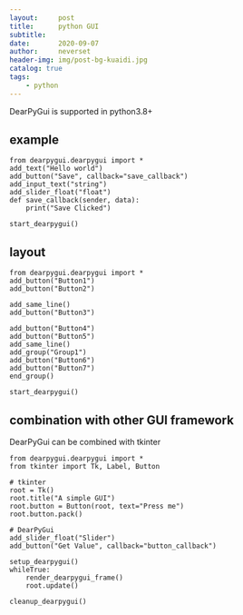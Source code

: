 ```yaml
---
layout:     post
title:      python GUI
subtitle:   
date:       2020-09-07
author:     neverset
header-img: img/post-bg-kuaidi.jpg
catalog: true
tags:
    - python
---
```


DearPyGui is supported in python3.8+
## example

    from dearpygui.dearpygui import *
    add_text("Hello world")
    add_button("Save", callback="save_callback")
    add_input_text("string")
    add_slider_float("float")
    def save_callback(sender, data):
        print("Save Clicked")
    
    start_dearpygui()

## layout
  
    from dearpygui.dearpygui import *
    add_button("Button1")
    add_button("Button2")
    
    add_same_line()
    add_button("Button3")
    
    add_button("Button4")
    add_button("Button5")
    add_same_line()
    add_group("Group1")
    add_button("Button6")
    add_button("Button7")
    end_group()
    
    start_dearpygui()
 
 ## combination with other GUI framework
DearPyGui can be combined with tkinter

    from dearpygui.dearpygui import *
    from tkinter import Tk, Label, Button
    
    # tkinter
    root = Tk()
    root.title("A simple GUI")
    root.button = Button(root, text="Press me")
    root.button.pack()
    
    # DearPyGui
    add_slider_float("Slider")
    add_button("Get Value", callback="button_callback")
    
    setup_dearpygui()
    whileTrue:
        render_dearpygui_frame()
        root.update()
    
    cleanup_dearpygui()

